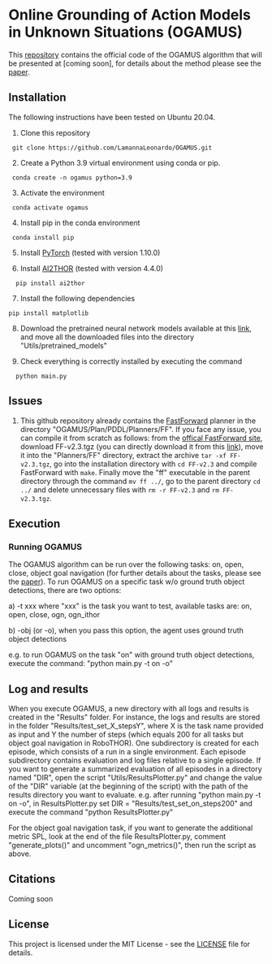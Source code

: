 # Online Grounding of Action Models in Unknown Situations (OGAMUS)

This [repository](https://github.com/LamannaLeonardo/OGAMUS) contains the official code of the OGAMUS algorithm that will be presented at [coming soon], for details about the method please see the [paper](https://arxiv.org/abs/2112.10007).


## Installation
The following instructions have been tested on Ubuntu 20.04.


1. Clone this repository
```
 git clone https://github.com/LamannaLeonardo/OGAMUS.git
```

2. Create a Python 3.9 virtual environment using conda or pip.
```
 conda create -n ogamus python=3.9
```

3. Activate the environment
```
 conda activate ogamus
```

4. Install pip in the conda environment
```
 conda install pip
```

5. Install [PyTorch](https://pytorch.org/get-started/locally/) (tested with version 1.10.0)

6. Install [AI2THOR](https://ai2thor.allenai.org/ithor/documentation) (tested with version 4.4.0) 
```
  pip install ai2thor
```

7. Install the following dependencies
```
pip install matplotlib
```

8. Download the pretrained neural network models available at this [link](https://drive.google.com/drive/folders/1UjADpBeBOMUKXQt-qSULIP3vM90zr_MR?usp=sharing), and move all the downloaded files into the directory "Utils/pretrained_models"

9. Check everything is correctly installed by executing the command
```
  python main.py
```


## Issues
1. This github repository already contains the [FastForward](https://fai.cs.uni-saarland.de/hoffmann/ff.html) planner in the directory "OGAMUS/Plan/PDDL/Planners/FF". If you face any issue, you can compile it from scratch as follows: from the [offical FastForward site](https://fai.cs.uni-saarland.de/hoffmann/ff.html), download FF-v2.3.tgz (you can directly download it from this [link](https://fai.cs.uni-saarland.de/hoffmann/ff/FF-v2.3.tgz)), move it into the "Planners/FF" directory, extract the archive ```tar -xf FF-v2.3.tgz```, go into the installation directory with ```cd FF-v2.3``` and compile FastForward with ```make```. Finally move the "ff" executable in the parent directory through the command ```mv ff ../```, go to the parent directory ```cd ../``` and delete unnecessary files with ```rm -r FF-v2.3``` and ```rm FF-v2.3.tgz```.



## Execution

### Running OGAMUS
The OGAMUS algorithm can be run over the following tasks: on, open, close, object goal navigation (for further details about the tasks, please see the [paper](https://arxiv.org/abs/2112.10007)). 
To run OGAMUS on a specific task w/o ground truth object detections, there are two options:
    
a) -t xxx where "xxx" is the task you want to test, available tasks are: on, open, close, ogn, ogn_ithor
    
b) -obj (or -o), when you pass this option, the agent uses ground truth object detections

e.g. to run OGAMUS on the task "on" with ground truth object detections, execute the command: "python main.py -t on -o"


## Log and results
When you execute OGAMUS, a new directory with all logs and results is created in the "Results" folder. For instance, the logs and results are stored in the folder "Results/test_set_X_stepsY", where X is the task name provided as input and Y the number of steps (which equals 200 for all tasks but object goal navigation in RoboTHOR). One subdirectory is created for each episode, which consists of a run in a single environment. Each episode subdirectory contains evaluation and log files relative to a single episode.
If you want to generate a summarized evaluation of all episodes in a directory named "DIR", open the script "Utils/ResultsPlotter.py"
and change the value of the "DIR" variable (at the beginning of the script) with the path of the results directory you want
to evaluate.
    e.g. after running "python main.py -t on -o", in ResultsPlotter.py set DIR = "Results/test_set_on_steps200" and execute
    the command "python ResultsPlotter.py"
    
For the object goal navigation task, if you want to generate the additional metric SPL, look at the end of the file
ResultsPlotter.py, comment "generate_plots()" and uncomment "ogn_metrics()", then run the script as above.



## Citations
Coming soon

## License
This project is licensed under the MIT License - see the [LICENSE](/LICENSE) file for details.
